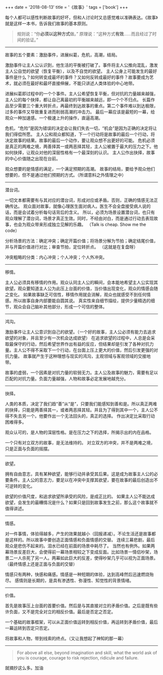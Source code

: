 +++
date = '2018-08-13'
title = '《故事》'
tags = ['book']
+++

每个人都可以感性判断故事的好坏，但和人讨论时又总感觉难以准确表达。《故事》就是这样一本书，告诉我们故事的基本原则。

> 规则说：“你**必须以这种方式**做。”
> 原理说：“这种方式**有效**……而且经过了时间的验证。”

---

故事的五个要素：激励事件，进展纠葛，危机，高潮，结局。

激励事件让主人公认识到，他生活的平衡被打破了。事件将主人公推向混乱，激发主人公自觉的欲望（恢复平衡），以及不自觉的欲望。
主人公身上可能发生的最好事件是什么？如何转变成最坏的事件？又如何反转成最好的事件？故事要成为艺术，就必须在最好和最坏直接伸展，不能只讲述人类体验的中心地带。

进展纠葛即过程中的一个个事件。主人公希望恢复平衡，但对抗的力量越来越强，主人公的每个抉择，都让自己离最初的平衡越来越远，即一个个不归点。
长篇作品至少需要三个重大转折点，再最终到达故事的重点。第二个事件难以到达极限，过多的事件又导致重复进而削弱高潮的冲击力。
最后一幕应该是最短的一幕，给观众一种加速感。一个极速上升的操作，直逼高潮。

危机，“危险”是因为错误的决定会让我们失去一切，“机会”是因为正确的决定将让我们得偿所愿。
主人公和观众都知道，下一个行动将是故事的最后一个行动，将决定故事的结果。故事的最后一个动作，要让观众想不出更好的可能。
危机必须是真正的两难之境，两善择其一或两恶择其轻，主人公被置于最大的压力之下。他如何抉择，让观众对他的深层性格有一个最深刻的认识。
主人公作出抉择，故事的中心价值随之出现在台前。

观众想要的是情感的满足，一个满足预期的高潮。
故事的结局，要给予观众他们想要的，但不是通过他们预期的方式。（所谓意料之外情理之中）

---

潜台词。

一切文本都需要有与其对应的潜台词，形成对应或矛盾。否则，正确的情感无法正确传达。
观众面对故事，就像心理医生面对病人。医生不会全盘接受病人说的话，而是会试着分析每句话背后的含义。
所以，必须为场景设置潜台词，也只有观众理解了潜台词，场景才真正生效。同时，不经由对白，而是通过行动去表现故事，也会为观众带来形成独立见解的乐趣。
（Talk is cheap. Show me the code）

分析场景的方法：确定冲突；确定开篇价值；将场景分解为节拍；确定结尾价值，并与开篇价值进行对比；审查节拍，定位转折点。
（这就是在复盘呀）

冲突粗略的分类：内心冲突；个人冲突；个人外冲突。

---

移情。

主人公必须具有移情的作用。观众认同主人公的瞬间，会本能地希望主人公实现其欲望。观众要知道主人公为此压上台面的价值，当价值出现变化，观众的情感会随之变化。
如果故事缺乏可信性，移情作用就会消解，观众也就感受不到任何情感。所以故事自身内部要能自圆其说。
真实性来自细节描绘，提供少量精选的细节，观众会自己脑补其他部分，形成一个可信的整体。

---

鸿沟。

激励事件让主人公意识到自己的欲望。（一个好的故事，主人公必须有能力去追求欲望的对象，并且至少有一次机会达成欲望）
在追求欲望的过程中，人总是会采取最保守的行动，然后希望世界作出有益的反应，但结果却是引发了各种对抗力量。主人公不得不采取下一个行动，在台面上压上更大的价值，然后引发更强的对抗力量。
故事就产生于这种理想与现实的鸿沟，主观领域与客观领域的交接地带。

故事的虚弱，一个因素是对抗力量的软弱无力。主人公及故事的魅力，需要有足以匹配的对抗力量。负面力量越强，人物和故事必定发展地越充分。

---

抉择。

人类的本质，决定了我们趋“善”从“是”，只要我们能感知到善和是。所以真正两难的抉择，只能是两善择其一，或者两恶择其轻。并且为了得到其中一个，主人公不得不失去另一个。他要作出一个无法回头的，真正的选择。
作出决定比采取行动困难得多。

观众认可的，是人物的深层性格。是在压力之下的选择，所揭示出的内在品格。

一个只有对立双方的故事，是无法维持的。
对立双方的冲突，并不是两难之境，只是正面与负面的摇摆。

---

欲望。

拥有自由意志，具有某种欲望，能够行动并承受其后果。这是成为故事主人公的必要条件。主人公的意志力，要足以在冲突中支撑其欲望，要在故事的最后创造出不可逆转的变化。

欲望的价值尺度，和追求欲望所承受的风险，是成正比的。
如果主人公不能达成欲望，会发生的最糟情况是什么？如果只是回到故事发生之前，那么这个故事就不值得讲述。

---

情感。

对一件事情，体验得越多，产生的效果就越小（回报递减）。不论生活还是故事都是这样的。所以故事中要创造正面情感和负面情感的交替。
连续三幕悲剧，最后观众是悲伤不起来的。泪水已经在前面的场景中耗尽了。
当然也有例外。如果两幕场景反差巨大，会使得前一幕场景相较之下变成反面。比如场景一情侣吵架，场景二一人杀死了另一人。两幕如此巨大的反差，使得吵架几乎可以视为正面场景。（最终情感上还是正面与负面的交替）

情感只有两种，快感和痛感。情感是一种短期的体验，达到高峰然后迅速燃烧殆尽。
感情则是长期的，是具有渗透性、弥漫性、知觉性的背景情绪。

---

价值。

首先是故事压上台面的首要价值。然后是与其直接对立的矛盾价值。之后是既有些许负面，又不是完全对立的相反价值。最后是否定之否定。

一个基础的故事框架，可以从正面价值运转到相反价值，再运转到矛盾价值，最后一幕运转到否定只否定。

将故事和人物，带到线索的终点。（又让我想起了神知的那一幕）

---

> For above all else, beyond imagination and skill, what the world ask of you is courage, courage to risk rejection, ridicule and failure.

就摘抄这么多。加油
